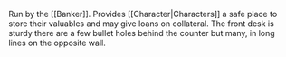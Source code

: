 Run by the [[Banker]]. Provides [[Character|Characters]] a safe place to store their valuables and may give loans on collateral. The front desk is sturdy there are a few bullet holes behind the counter but many, in long lines on the opposite wall.